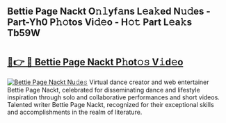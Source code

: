 ## Bettie Page Nackt O𝚗𝚕yf𝚊ns L𝚎a𝚔ed N𝚞𝚍es - Part-Yh0 P𝚑𝚘tos Vi𝚍𝚎o - H𝚘𝚝 Part L𝚎a𝚔s Tb59W

# <h2><a href="http://kf75rn.oniu.top/?m=Bettie+Page+Nackt">🔗👉 🔴 Bettie Page Nackt P𝚑ot𝚘𝚜 V𝚒d𝚎o</a></h2>

[![Bettie Page Nackt Nu𝚍e𝚜](https://i.imgur.com/0qMVB7G.gif)](http://kf75rn.oniu.top/?m=Bettie+Page+Nackt)
Virtual dance creator and web entertainer Bettie Page Nackt, celebrated for disseminating dance and lifestyle inspiration through solo and collaborative performances and short videos. Talented writer Bettie Page Nackt, recognized for their exceptional skills and accomplishments in the realm of literature.  
